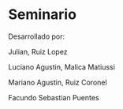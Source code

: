 # Seminario

Desarrollado por:

Julian, Ruiz Lopez

Luciano Agustin, Malica Matiussi

Mariano Agustin, Ruiz Coronel

Facundo Sebastian Puentes